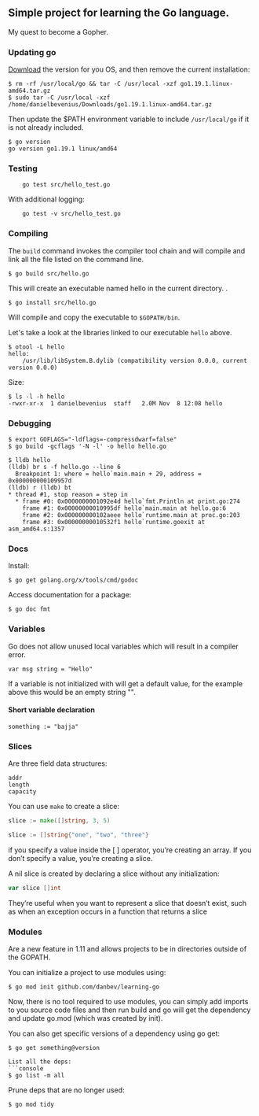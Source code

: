 ## Simple project for learning the Go language.
My quest to become a Gopher.

### Updating go
[Download](https://go.dev/doc/install#install) the version for you OS, and
then remove the current installation:
```
$ rm -rf /usr/local/go && tar -C /usr/local -xzf go1.19.1.linux-amd64.tar.gz
$ sudo tar -C /usr/local -xzf /home/danielbevenius/Downloads/go1.19.1.linux-amd64.tar.gz
```
Then update the $PATH environment variable to include `/usr/local/go` if it is
not already included.
```console
$ go version
go version go1.19.1 linux/amd64
```

### Testing
```console
    go test src/hello_test.go
```

With additional logging:
```console
    go test -v src/hello_test.go
```

### Compiling
The `build` command invokes the compiler tool chain and will compile and link
all the file listed on the command line. 
```console
$ go build src/hello.go
```
This will create an executable named hello in the current directory. 
.
```console
$ go install src/hello.go
```
Will compile and copy the executable to `$GOPATH/bin`.

Let's take a look at the libraries linked to our executable `hello` above.
```console
$ otool -L hello
hello:
	/usr/lib/libSystem.B.dylib (compatibility version 0.0.0, current version 0.0.0)
```
Size:
```console
$ ls -l -h hello
-rwxr-xr-x  1 danielbevenius  staff   2.0M Nov  8 12:08 hello
```

### Debugging
```console
$ export GOFLAGS="-ldflags=-compressdwarf=false"
$ go build -gcflags '-N -l' -o hello hello.go
```
```console
$ lldb hello
(lldb) br s -f hello.go --line 6
  Breakpoint 1: where = hello`main.main + 29, address = 0x000000000109957d
(lldb) r (lldb) bt
* thread #1, stop reason = step in
  * frame #0: 0x0000000001092e4d hello`fmt.Println at print.go:274
    frame #1: 0x00000000010995df hello`main.main at hello.go:6
    frame #2: 0x000000000102aeee hello`runtime.main at proc.go:203
    frame #3: 0x00000000010532f1 hello`runtime.goexit at asm_amd64.s:1357
```


### Docs
Install:
```console
$ go get golang.org/x/tools/cmd/godoc
```

Access documentation for a package:
```console
$ go doc fmt
```

### Variables
Go does not allow unused local variables which will result in a compiler
error.

```
var msg string = "Hello"
```
If a variable is not initialized with will get a default value, for the example
above this would be an empty string "".

#### Short variable declaration
```
something := "bajja"
```

### Slices
Are three field data structures:
```
addr
length
capacity
```
You can use `make` to create a slice:
```go
slice := make([]string, 3, 5)
```
```go
slice := []string{"one", "two", "three"}
```
if you specify a value inside the [ ] operator, you’re creating an array. If
you don’t specify a value, you’re creating a slice.

A nil slice is created by declaring a slice without any initialization:
```go
var slice []int
```
They’re useful when you want to represent a slice that doesn’t exist, such as
when an exception occurs in a function that returns a slice 


### Modules
Are a new feature in 1.11 and allows projects to be in directories outside
of the GOPATH. 

You can initialize a project to use modules using:
```console
$ go mod init github.com/danbev/learning-go
```
Now, there is no tool required to use modules, you can simply add imports
to you source code files and then run build and go will get the dependency
and update go.mod (which was created by init).

You can also get specific versions of a dependency using go get:
```console
$ go get something@version

List all the deps:
```console
$ go list -m all
```

Prune deps that are no longer used:
```console
$ go mod tidy
```
